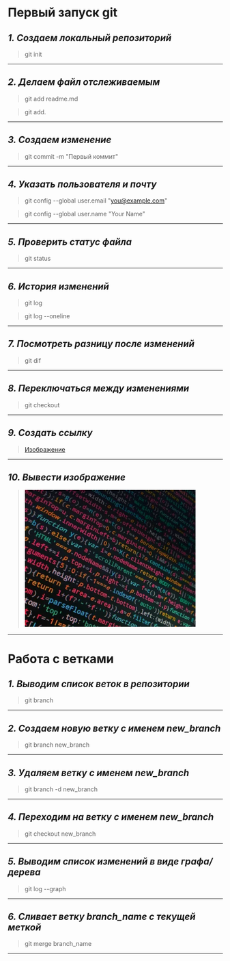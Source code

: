 # Первый запуск git
## *1. Создаем локальный репозиторий*

>git init
***

## *2. Делаем файл отслеживаемым*

>git add readme.md

>git add.
***

## *3. Создаем изменение*

>git commit -m "Первый коммит"
***

## *4. Указать пользователя и почту*

>git config --global user.email "you@example.com"

>git config --global user.name "Your Name"
***

## *5. Проверить статус файла*

>git status
***

## *6. История изменений*

>git log

>git log --oneline
***

## *7. Посмотреть разницу после изменений*

>git dif
***

## *8. Переключаться между изменениями*

>git checkout
***

## *9. Создать ссылку*

>[Изображение](i.webp)
***

## *10. Вывести изображение*

>![Изображение](i.webp)
***

# Работа с ветками

## *1. Выводим список веток в репозитории*

>git branch

***

## *2. Создаем новую ветку с именем new_branch*

>git branch new_branch

***

## *3. Удаляем ветку с именем new_branch*

>git branch -d new_branch

***

## *4. Переходим на ветку с именем new_branch*

>git checkout new_branch

***

## *5. Выводим список изменений в виде графа/дерева*

>git log --graph

***

## *6. Сливает ветку branch_name с текущей меткой*

>git merge branch_name

***